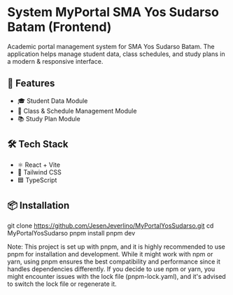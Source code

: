 # System MyPortal SMA Yos Sudarso Batam (Frontend)

Academic portal management system for SMA Yos Sudarso Batam. The application helps manage student data, class schedules, and study plans in a modern & responsive interface.



## 🚀 Features

- 🎓 Student Data Module
- 🏫 Class & Schedule Management Module
- 📚 Study Plan Module



## 🛠️ Tech Stack

- ⚛️ React + Vite
- 💨 Tailwind CSS
- 🟦 TypeScript



## 📦 Installation

git clone https://github.com/JesenJeverlino/MyPortalYosSudarso.git
cd MyPortalYosSudarso
pnpm install
pnpm dev

Note: This project is set up with pnpm, and it is highly recommended to use pnpm for installation and development. While it might work with npm or yarn, using pnpm ensures the best compatibility and performance since it handles dependencies differently. If you decide to use npm or yarn, you might encounter issues with the lock file (pnpm-lock.yaml), and it's advised to switch the lock file or regenerate it.